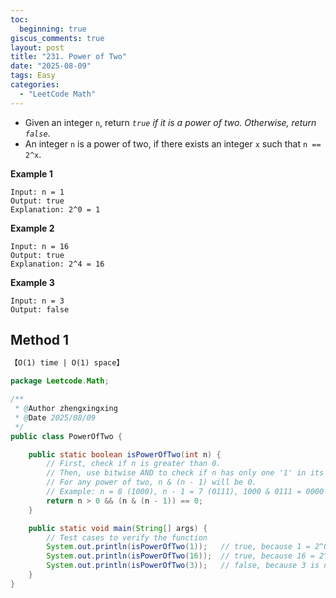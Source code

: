 ```yaml
---
toc:
  beginning: true
giscus_comments: true
layout: post
title: "231. Power of Two"
date: "2025-08-09"
tags: Easy
categories:
  - "LeetCode Math"
---
```



- Given an integer `n`, return *`true` if it is a power of two. Otherwise, return `false`*.
- An integer `n` is a power of two, if there exists an integer `x` such that `n == 2^x`.

**Example 1**

```
Input: n = 1
Output: true
Explanation: 2^0 = 1
```

**Example 2**

```
Input: n = 16
Output: true
Explanation: 2^4 = 16
```

**Example 3**

```
Input: n = 3
Output: false
```

## Method 1

```tex
【O(1) time | O(1) space】
```

```java
package Leetcode.Math;

/**
 * @Author zhengxingxing
 * @Date 2025/08/09
 */
public class PowerOfTwo {

    public static boolean isPowerOfTwo(int n) {
        // First, check if n is greater than 0.
        // Then, use bitwise AND to check if n has only one '1' in its binary representation.
        // For any power of two, n & (n - 1) will be 0.
        // Example: n = 8 (1000), n - 1 = 7 (0111), 1000 & 0111 = 0000
        return n > 0 && (n & (n - 1)) == 0;
    }

    public static void main(String[] args) {
        // Test cases to verify the function
        System.out.println(isPowerOfTwo(1));   // true, because 1 = 2^0
        System.out.println(isPowerOfTwo(16));  // true, because 16 = 2^4
        System.out.println(isPowerOfTwo(3));   // false, because 3 is not a power of two
    }
}
```





